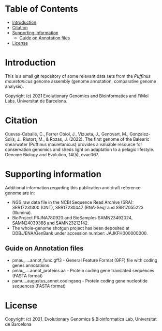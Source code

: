 # Table of Contents

- [Introduction](#introduction)
- [Citation](#citation)
- [Supporting information](#supporting-information)
   * [Guide on Annotation files](#guide-on-annotation-files)
- [License](#license)


# Introduction

This is a small git repository of some relevant data sets from the _Puffinus mauretanicus_ genome assembly (genome annotation, comparative genome analysis).

Copyright (c) 2021 Evolutionary Genomics and Bioinformatics and FiMol Labs, Universitat de Barcelona.


# Citation

Cuevas-Caballé, C., Ferrer Obiol, J., Vizueta, J., Genovart, M., Gonzalez-Solís, J., Riutort, M., & Rozas, J. (2022). The first genome of the Balearic shearwater (Puffinus mauretanicus) provides a valuable resource for conservation genomics and sheds light on adaptation to a pelagic lifestyle. Genome Biology and Evolution, 14(5), evac067.



# Supporting information 
Additional information regarding this publication and draft reference genome are in:

- NGS raw data file in the  NCBI Sequence Read Archive (SRA): SRR17231300 (ONT), SRR17230447 (RNA-Seq) and SRR17055223 (Illumina).
- BioProject PRJNA780920 and BioSamples SAMN23492024, SAMN24039388 and SAMN23212142.
- The whole-genome shotgun project has been deposited at DDBJ/ENA/GenBank under accession number: JAJKFH000000000.


## Guide on Annotation files
- pmau_....annot_func.gff3 - General Feature Format (GFF) file with coding genes annotations
- pmau_....annot_proteins.aa - Protein coding gene translated sequences (FASTA format)
- pamu...augustus_annot.codingseq - Protein coding gene nucleotide sequences (FASTA format)


# License

Copyright (c) 2021. Evolutionary Genomics & Bioinformatics Lab, Universitat de Barcelona

